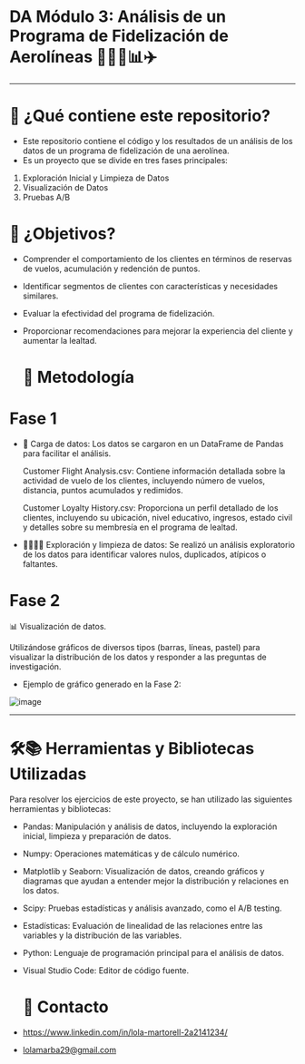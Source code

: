 # DA Módulo 3: Análisis de un Programa de Fidelización de Aerolíneas 👩🏻‍💻📊✈️
-------------------------------------

  # 🔎 ¿Qué contiene este repositorio?
  
- Este repositorio contiene el código y los resultados de un análisis de los datos de un programa de fidelización de una aerolínea.
- Es un proyecto que se divide en tres fases principales:

1. Exploración Inicial y Limpieza de Datos
2. Visualización de Datos
3. Pruebas A/B 


  # 📝 ¿Objetivos? 

- Comprender el comportamiento de los clientes en términos de reservas de vuelos, acumulación y redención de puntos.
- Identificar segmentos de clientes con características y necesidades similares.
- Evaluar la efectividad del programa de fidelización.
- Proporcionar recomendaciones para mejorar la experiencia del cliente y aumentar la lealtad.


   # 🧮 Metodología

# Fase 1

- 🔋 Carga de datos: Los datos se cargaron en un DataFrame de Pandas para facilitar el análisis.

  Customer Flight Analysis.csv: Contiene información detallada sobre la actividad de vuelo de los clientes, incluyendo número de vuelos, distancia, puntos acumulados y redimidos.

  Customer Loyalty History.csv: Proporciona un perfil detallado de los clientes, incluyendo su ubicación, nivel educativo, ingresos, estado civil y detalles sobre su membresía en el programa de lealtad.

- 🕵🏻‍♀️🧹 Exploración y limpieza de datos: Se realizó un análisis exploratorio de los datos para identificar valores nulos, duplicados, atípicos o faltantes.

# Fase 2

📊 Visualización de datos.

Utilizándose gráficos de diversos tipos (barras, líneas, pastel) para visualizar la distribución de los datos y responder a las preguntas de investigación.

- Ejemplo de gráfico generado en la Fase 2:

![image](https://github.com/user-attachments/assets/f0975910-bfa0-464c-8ff7-eaac7295d31e)


 

------------------------------------------
  
  # 🛠️📚 Herramientas y Bibliotecas Utilizadas

Para resolver los ejercicios de este proyecto, se han utilizado las siguientes herramientas y bibliotecas:

- Pandas: Manipulación y análisis de datos, incluyendo la exploración inicial, limpieza y preparación de datos.
- Numpy: Operaciones matemáticas y de cálculo numérico.
- Matplotlib y Seaborn: Visualización de datos, creando gráficos y diagramas que ayudan a entender mejor la distribución y relaciones en los datos.
- Scipy: Pruebas estadísticas y análisis avanzado, como el A/B testing.
- Estadísticas: Evaluación de linealidad de las relaciones entre las variables y la distribución de las variables.
- Python: Lenguaje de programación principal para el análisis de datos.
- Visual Studio Code: Editor de código fuente.


  # 📩 Contacto
- https://www.linkedin.com/in/lola-martorell-2a2141234/
- lolamarba29@gmail.com

